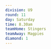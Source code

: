 ```yaml
---
division: U9
round: 11
day: Saturday
time: 8.30am
teamHome: Stingers
teamAway: Magpies
diamond: 1
---
```

